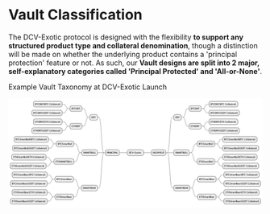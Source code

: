 # Vault Classification

The DCV-Exotic protocol is designed with the flexibility **to support any structured product type and collateral denomination**, though a distinction will be made on whether the underlying product contains a 'principal protection' feature or not.  As such, our **Vault designs are split into 2 major, self-explanatory categories called 'Principal Protected' and 'All-or-None'**.

Example Vault Taxonomy at DCV-Exotic Launch

![](../../../static/vaults.png)

